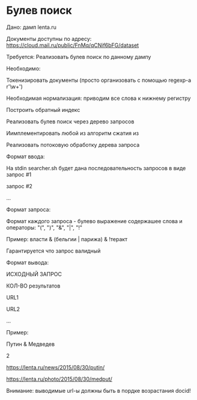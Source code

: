# Булев поиск

Дано:  дамп lenta.ru

Документы доступны по адресу: https://cloud.mail.ru/public/FnMq/qCNif6bFG/dataset

Требуется: Реализовать булев поиск по данному дампу

Необходимо:

Токенизировать документы (просто организовать с помощью regexp-а r'\w+')

Необходимая нормализация: приводим все слова к нижнему регистру

Построить обратный индекс

Реализовать булев поиск через дерево запросов

Иимплементировать любой из алгоритм сжатия из 

Реализовать потоковую обработку дерева запроса



Формат ввода: 

На stdin searcher.sh будет дана последовательность запросов в виде
запрос #1

запрос #2

...

 
Формат запроса:

Формат каждого запроса - булево выражение содержашее слова и операторы: "(", ")", "&", "|", "!"

Пример: власти & (бельгии | парижа) & !теракт

Гарантируется что запрос валидный

Формат вывода:

ИСХОДНЫЙ ЗАПРОС

КОЛ-ВО результатов

URL1

URL2

...

Пример:

Путин & Медведев

2

https://lenta.ru/news/2015/08/30/putin/

https://lenta.ru/photo/2015/08/30/medput/


Внимание: выводимые url-ы должны быть в пордке возрастания docid!
